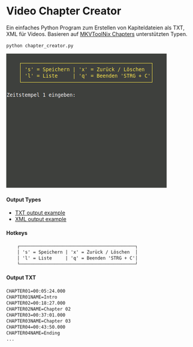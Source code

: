 # Video Chapter Creator
Ein einfaches Python Program zum Erstellen von Kapiteldateien als TXT, XML für Videos.
Basieren auf [MKVToolNix Chapters](https://mkvtoolnix.download/doc/mkvmerge.html#mkvmerge.chapters) unterstützten Typen.

```
python chapter_creator.py
```
![preview_new.gif](https://github.com/Morpheus2018/Video-Chapter-Creator/blob/main/preview_new.gif)

#### Output Types
 - [TXT output example](https://github.com/Morpheus2018/Video-Chapter-Creator/blob/main/test_chapters.txt)
 - [XML output example](https://github.com/Morpheus2018/Video-Chapter-Creator/blob/main/test_chapters.xml)
#### Hotkeys
```
    ┌───────────────────────────────────────────┐
    │ 's' = Speichern | 'x' = Zurück / Löschen  │
    │ 'l' = Liste     | 'q' = Beenden 'STRG + C'│
    └───────────────────────────────────────────┘
```
#### Output TXT

```
CHAPTER01=00:05:24.000
CHAPTER01NAME=Intro
CHAPTER02=00:18:27.000
CHAPTER02NAME=Chapter 02
CHAPTER03=00:37:01.000
CHAPTER03NAME=Chapter 03
CHAPTER04=00:43:50.000
CHAPTER04NAME=Ending
...
```